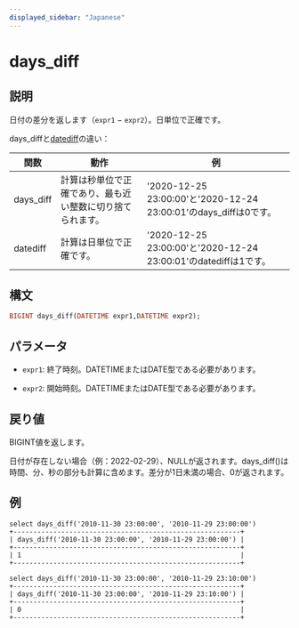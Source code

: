 ```yaml
---
displayed_sidebar: "Japanese"
---
```


# days_diff

## 説明

日付の差分を返します（`expr1` − `expr2`）。日単位で正確です。

days_diffと[datediff](./datediff.md)の違い：

|関数|動作|例|
|---|---|---|
|days_diff|計算は秒単位で正確であり、最も近い整数に切り捨てられます。|'2020-12-25 23:00:00'と'2020-12-24 23:00:01'のdays_diffは0です。|
|datediff|計算は日単位で正確です。|'2020-12-25 23:00:00'と'2020-12-24 23:00:01'のdatediffは1です。|

## 構文

```Haskell
BIGINT days_diff(DATETIME expr1,DATETIME expr2);
```

## パラメータ

- `expr1`: 終了時刻。DATETIMEまたはDATE型である必要があります。

- `expr2`: 開始時刻。DATETIMEまたはDATE型である必要があります。

## 戻り値

BIGINT値を返します。

日付が存在しない場合（例：2022-02-29）、NULLが返されます。days_diff()は時間、分、秒の部分も計算に含めます。差分が1日未満の場合、0が返されます。

## 例

```Plain
select days_diff('2010-11-30 23:00:00', '2010-11-29 23:00:00')
+---------------------------------------------------------+
| days_diff('2010-11-30 23:00:00', '2010-11-29 23:00:00') |
+---------------------------------------------------------+
| 1                                                       |
+---------------------------------------------------------+

select days_diff('2010-11-30 23:00:00', '2010-11-29 23:10:00')
+---------------------------------------------------------+
| days_diff('2010-11-30 23:00:00', '2010-11-29 23:10:00') |
+---------------------------------------------------------+
| 0                                                       |
+---------------------------------------------------------+
```

